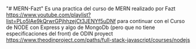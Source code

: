 "# MERN-Fazt" 
Es una practica del curso de MERN realizado por Fazt https://www.youtube.com/playlist?list=PLo5lAe9kQrwrGPjhhzejCt3JENYf5uDNf para continuar con el Curso de NODE con Express y algo de MongoDb (pero que no tiene especificaciones del front) de ODIN proyect https://www.theodinproject.com/paths/full-stack-javascript/courses/nodejs
